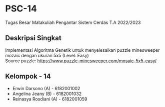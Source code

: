 # PSC-14
Tugas Besar Matakuliah Pengantar Sistem Cerdas T.A 2022/2023

## Deskripsi Singkat
Implementasi Algoritma Genetik untuk menyelesaikan puzzle minesweeper mozaic dengan ukuran 5x5 (Level: Easy)\
Source puzzle: https://www.puzzle-minesweeper.com/mosaic-5x5-easy/

## Kelompok - 14
* Erwin Darsono (A) - 6182001002
* Angelina Jeany (B) - 6182001032
* Reinasya Rosdiani (A) - 6182001059

